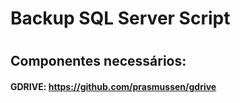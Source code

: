 # Backup SQL Server Script
#
## Componentes necessários:
#### GDRIVE: https://github.com/prasmussen/gdrive
